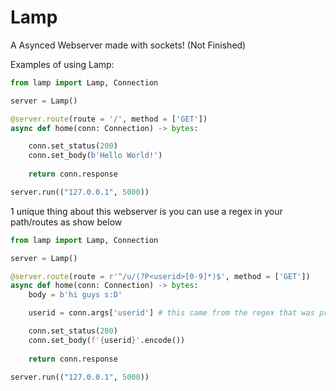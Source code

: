 # Lamp

A Asynced Webserver made with sockets! (Not Finished)

Examples of using Lamp:

```py
from lamp import Lamp, Connection

server = Lamp()

@server.route(route = '/', method = ['GET'])
async def home(conn: Connection) -> bytes:

    conn.set_status(200)
    conn.set_body(b'Hello World!')
    
    return conn.response

server.run(("127.0.0.1", 5000))
```

1 unique thing about this webserver is you can use a regex in your path/routes as show below

```py
from lamp import Lamp, Connection

server = Lamp()

@server.route(route = r'^/u/(?P<userid>[0-9]*)$', method = ['GET'])
async def home(conn: Connection) -> bytes:
    body = b'hi guys s:D'

    userid = conn.args['userid'] # this came from the regex that was provided

    conn.set_status(200)
    conn.set_body(f'{userid}'.encode())
    
    return conn.response

server.run(("127.0.0.1", 5000))
```
